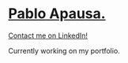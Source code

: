 # [Pablo Apausa.](https://apausa.dev)
[Contact me on LinkedIn!](https://www.linkedin.com/in/apausa/)

Currently working on my portfolio.
